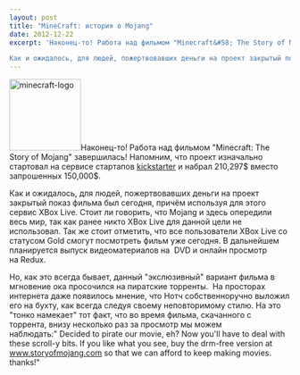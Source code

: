 ```yaml
---
layout: post
title: "MineCraft: история о Mojang"
date: 2012-12-22
excerpt: 'Наконец-то! Работа над фильмом "Minecraft&#58; The Story of Mojang" завершилась! Напомним, что проект изначально стартовал на сервисе стартапов kickstarter и набрал 210,297$ вместо запрошенных 150,000$.

Как и ожидалось, для людей, пожертвовавших деньги на проект закрытый показ фильма был сегодня, причём используя для этого сервис XBox Live. Стоит ли говорить, что Mojang и здесь опередили весь мир, так как ранее никто XBox Live для данной цели не использовал. '
---
```


<a href="http://gamersoul.ru/minecraft-%d0%b8%d1%81%d1%82%d0%be%d1%80%d0%b8%d1%8f-%d0%be-mojang/minecraft-logo/" rel="attachment wp-att-52"><img class="size-full wp-image-52 alignleft" src="http://gamersoul.ru/wp-content/uploads/2012/12/minecraft-logo.png" alt="minecraft-logo" width="128" height="128" /></a>Наконец-то! Работа над фильмом "Minecraft: The Story of Mojang" завершилась! Напомним, что проект изначально стартовал на сервисе стартапов <a href="http://www.kickstarter.com/">kickstarter</a> и набрал 210,297$ вместо запрошенных 150,000$.<a title="kickstarter" href="http://www.kickstarter.com/">
</a>

Как и ожидалось, для людей, пожертвовавших деньги на проект закрытый показ фильма был сегодня, причём используя для этого сервис XBox Live. Стоит ли говорить, что Mojang и здесь опередили весь мир, так как ранее никто XBox Live для данной цели не использовал. Так же стоит отметить, что все пользователи XBox Live со статусом Gold смогут посмотреть фильм уже сегодня. В дальнейшем планируется выпуск видеоматериалов на  DVD и онлайн просмотр на Redux.

Но, как это всегда бывает, данный "экслюзивный" вариант фильма в мгновение ока просочился на пиратские торренты.  На просторах интернета даже появилось мнение, что Нотч собственноручно выложил его на бухту, как всегда следуя своему неповторимому стилю. На это "тонко намекает" тот факт, что во время фильма, скачанного с торрента, внизу несколько раз за просмотр мы можем наблюдать:" Decided to pirate our movie, eh? Now you'll have to deal with these scroll-y bits. If you like what you see, buy the drm-free version at www.storyofmojang.com so that we can afford to keep making movies. thanks!"